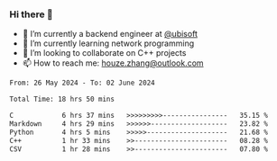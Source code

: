 ### Hi there 👋
- 🔭 I’m currently a backend engineer at [@ubisoft](https://github.com/ubisoft)
- 🌱 I’m currently learning network programming
- 👯 I’m looking to collaborate on C++ projects
- 📫 How to reach me: houze.zhang@outlook.com

<!--START_SECTION:waka-->

```txt
From: 26 May 2024 - To: 02 June 2024

Total Time: 18 hrs 50 mins

C            6 hrs 37 mins   >>>>>>>>>----------------   35.15 %
Markdown     4 hrs 29 mins   >>>>>>-------------------   23.82 %
Python       4 hrs 5 mins    >>>>>--------------------   21.68 %
C++          1 hr 33 mins    >>-----------------------   08.28 %
CSV          1 hr 28 mins    >>-----------------------   07.80 %
```

<!--END_SECTION:waka-->
